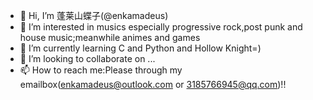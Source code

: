 - 👋 Hi, I’m 蓬莱山蝶子(@enkamadeus)
- 👀 I’m interested in musics especially progressive rock,post punk and house music;meanwhile animes and games
- 🌱 I’m currently learning C and Python and Hollow Knight=)
- 💞️ I’m looking to collaborate on ...
- 📫 How to reach me:Please through my emailbox(enkamadeus@outlook.com or 3185766945@qq.com)!!

<!---
enkamadeus/enkamadeus is a ✨ special ✨ repository because its `README.md` (this file) appears on your GitHub profile.
You can click the Preview link to take a look at your changes.
--->
